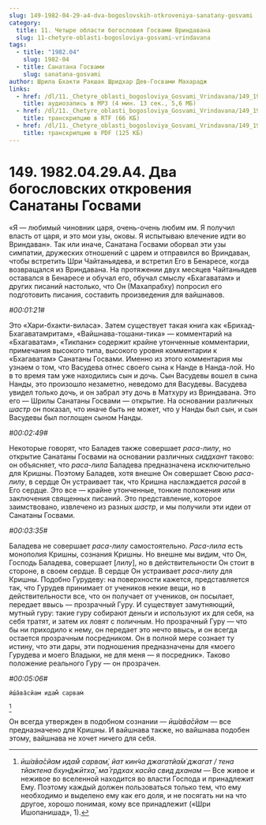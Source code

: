 ```yaml
---
slug: 149-1982-04-29-a4-dva-bogoslovskih-otkroveniya-sanatany-gosvami
category:
  title: 11. Четыре области богословия Госвами Вриндавана
  slug: 11-chetyre-oblasti-bogosloviya-gosvami-vrindavana
tags:
  - title: "1982.04"
    slug: 1982-04
  - title: Санатана Госвами
    slug: sanatana-gosvami
author: Шрила Бхакти Ракшак Шридхар Дев-Госвами Махарадж
links:
  - href: /dl/11._Chetyre_oblasti_bogosloviya_Gosvami_Vrindavana/149_1982.04.29.A4_SridharMj_Dva_bogoslovskih_otkrovenija_Sanatany_Gosvami.mp3
    title: аудиозапись в MP3 (4 мин. 13 сек., 5,6 МБ)
  - href: /dl/11._Chetyre_oblasti_bogosloviya_Gosvami_Vrindavana/149_1982.04.29.A4_SridharMj_Dva_bogoslovskih_otkrovenija_Sanatany_Gosvami.rtf
    title: транскрипцию в RTF (66 КБ)
  - href: /dl/11._Chetyre_oblasti_bogosloviya_Gosvami_Vrindavana/149_1982.04.29.A4_SridharMj_Dva_bogoslovskih_otkrovenija_Sanatany_Gosvami.pdf
    title: транскрипцию в PDF (125 КБ)
---
```


# 149. 1982.04.29.A4. Два богословских откровения Санатаны Госвами

«Я — любимый чиновник царя, очень-очень любим им. Я получил власть от царя, и это мои узы, оковы. Я испытываю влечение идти во Вриндаван». Так или иначе, Санатана Госвами оборвал эти узы симпатии, дружеских отношений с царем и отправился во Вриндаван, чтобы встретить Шри Чайтаньядева, и встретил Его в Бенаресе, когда возвращался из Вриндавана. На протяжении двух месяцев Чайтаньядев оставался в Бенаресе и обучал его, обучал смыслу «Бхагаватам» и других писаний настолько, что Он (Махапрабху) попросил его подготовить писания, составить произведения для вайшнавов.

*#00:01:21#*

Это «Хари-бхакти-виласа». Затем существует такая книга как «Брихад-Бхагаватамритам», «Вайшнава-тошани-тика» — комментарий на «Бхагаватам», «Тикпани» содержит крайне утонченные комментарии, примечания высокого типа, высокого уровня комментарии к «Бхагаватам» Санатаны Госвами. Именно из этого комментария мы узнаем о том, что Васудева отнес своего сына к Нанде в Нанда-лой. Но в то время там уже находились сын и дочь. Сын Васудевы вошел в сына Нанды, это произошло незаметно, неведомо для Васудевы. Васудева увидел только дочь, и он забрал эту дочь в Матхуру из Вриндавана. Это его — Шрилы Санатаны Госвами — открытие. На основании различных *шастр* он показал, что иначе быть не может, что у Нанды был сын, и сын Васудевы был поглощен сыном Нанды.

*#00:02:49#*

Некоторые говорят, что Баладев также совершает *раса-лилу*, но открытие Санатаны Госвами на основании различных *сиддхант* таково: он объясняет, что *раса-лила* Баладева предназначена исключительно для Кришны. Поэтому Баладев, хотя внешне Он совершает Свою *раса-лилу*, в сердце Он устраивает так, что Кришна наслаждается *расой* в Его сердце. Это все — крайне утонченные, тонкие положения или заключения священных писаний. Это представление, которое заимствовано, извлечено из разных *шастр*, и мы получили эти идеи от Санатаны Госвами.

*#00:03:35#*

Баладева не совершает *раса-лилу* самостоятельно. *Раса-лила* есть монополия Кришны, сознания Кришны. Но внешне мы видим, что Он, Господь Баладева, совершает [*лилу*], но в действительности Он стоит в стороне, в своем сердце. В сердце Он устраивает *раса-лилу* для Кришны. Подобно Гурудеву: на поверхности кажется, представляется так, что Гурудев принимает от учеников некие вещи, но в действительности все, что он получает от учеников, он посылает, передает ввысь — прозрачный Гуру. И существует замутняющий, мутный гуру: такие гуру собирают деньги и используют их для себя, на себя тратят, и затем их ловят с поличным. Но прозрачный Гуру — что бы ни приходило к нему, он передает это нечто ввысь, и он всегда остается прозрачным посредником. Он в полной мере сознает ту истину, что эти дары, эти подношения предназначены для «моего Гурудева и моего Владыки, не для меня — я посредник». Таково положение реального Гуру — он прозрачен.

*#00:05:06#*

    ӣш́а̄ва̄сйам идам̐ сарвам̇
[^_ftn1]

Он всегда утвержден в подобном сознании — *ӣш́а̄ва̄сйам* — все предназначено для Кришны. И вайшнава также, но вайшнава подобен этому, вайшнава не хочет ничего для себя.



[^_ftn1]: *ӣш́а̄ва̄сйам идам̐ сарвам̇, йат кин̃ча джагатйа̄м̇ джагат / тена тйактена бхун̃джӣтха̄, ма̄ гр̣дхах̣ касйа свид дханам* — Все живое и неживое во вселенной находится во власти Господа и принадлежит Ему. Поэтому каждый должен пользоваться только тем, что ему необходимо и выделено ему как его доля, и не посягать ни на что другое, хорошо понимая, кому все принадлежит («Шри Ишопанишад», 1).

